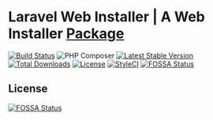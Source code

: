# Laravel Web Installer | A Web Installer [Package](https://packagist.org/packages/turahe/laravel-installer)

[![Build Status](https://travis-ci.org/turahe/laravel-installer.svg?branch=master)](https://travis-ci.org/turahe/laravel-installer)
![PHP Composer](https://github.com/turahe/laravel-installer/workflows/PHP%20Composer/badge.svg)
[![Latest Stable Version](https://poser.pugx.org/turahe/laravel-installer/v)](//packagist.org/packages/turahe/laravel-installer)
[![Total Downloads](https://poser.pugx.org/turahe/laravel-installer/downloads)](//packagist.org/packages/turahe/laravel-installer)
[![License](https://poser.pugx.org/turahe/laravel-installer/license)](//packagist.org/packages/turahe/laravel-installer)
[![StyleCI](https://github.styleci.io/repos/283962876/shield?branch=master)](https://github.styleci.io/repos/283962876?branch=master)
[![FOSSA Status](https://app.fossa.com/api/projects/git%2Bgithub.com%2Fturahe%2Flaravel-installer.svg?type=shield)](https://app.fossa.com/projects/git%2Bgithub.com%2Fturahe%2Flaravel-installer?ref=badge_shield)


## License
[![FOSSA Status](https://app.fossa.com/api/projects/git%2Bgithub.com%2Fturahe%2Flaravel-installer.svg?type=large)](https://app.fossa.com/projects/git%2Bgithub.com%2Fturahe%2Flaravel-installer?ref=badge_large)
